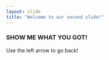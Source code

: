 ```yaml
---
layout: slide
title: "Welcome to our second slide!"
---
```

### SHOW ME WHAT YOU GOT!
Use the left arrow to go back!
